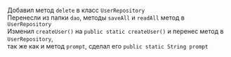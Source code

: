 Добавил метод `delete` в класс `UserRepository`  
Перенесли из папки `dao`, методы `saveAll` и `readAll` метод в `UserRepository`  
Изменил `createUser()` на `public static createUser()` и перенес метод в `UserRepository`,  
так же как и метод `prompt`, сделал его  `public static String prompt`
